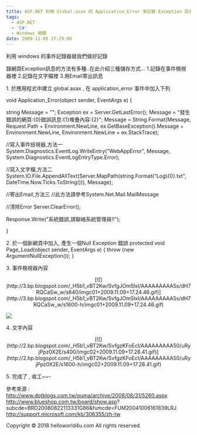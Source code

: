 ```yaml
---
title: ASP.NET 利用 Global.asax 的 Application_Error 來記錄 Exception 訊息
tags:
  - ASP.NET
  - 'C#'
  - Windows 相關
date: 2009-11-09 17:29:00
---
```


利用 windows 的事件記錄器替我們做好記錄

錄網頁Exception訊息的方法有多種..在此介紹三種儲存方式...
1.記錄在事件檢視器裡
2.記錄在文字檔裡
3.用Email寄出訊息

1\. 於應用程式中建立 global.asax , 在 application_error 事件中加入下列 

void Application_Error(object sender, EventArgs e)
{

string Message = "";
Exception ex = Server.GetLastError();
Message = "發生錯誤的網頁:{0}錯誤訊息:{1}堆疊內容:{2}";
Message = String.Format(Message, Request.Path + Environment.NewLine, ex.GetBaseException().Message + Environment.NewLine, Environment.NewLine + ex.StackTrace);

//寫入事件撿視器,方法一
System.Diagnostics.EventLog.WriteEntry("WebAppError", Message, System.Diagnostics.EventLogEntryType.Error);

//寫入文字檔,方法二
System.IO.File.AppendAllText(Server.MapPath(string.Format("Log\\{0}.txt", DateTime.Now.Ticks.ToString())), Message);

//寄出Email,方法三
//此方法請參考System.Net.Mail.MailMessage

//清除Error
Server.ClearError();

Response.Write("系統錯誤,請聯絡系統管理員!!");

}

2\. 於一個新網頁中加入, 產生一個Null Exception 錯誤
protected void Page_Load(object sender, EventArgs e)
{
throw (new ArgumentNullException());
}

3\. 事件檢視器內容

<div class="separator" style="clear: both; text-align: center;">[![](http://3.bp.blogspot.com/_H5b1_vBT2Kw/SvfgJOm5lxI/AAAAAAAAA5s/dH7RQCaSw_w/s640/imgc01+2009.11.09+17.24.46.gif)](http://3.bp.blogspot.com/_H5b1_vBT2Kw/SvfgJOm5lxI/AAAAAAAAA5s/dH7RQCaSw_w/s1600-h/imgc01+2009.11.09+17.24.46.gif)
</div>

![](http://3.bp.blogspot.com/_H5b1_vBT2Kw/SvfgJOm5lxI/AAAAAAAAA5s/dH7RQCaSw_w/s640/imgc01+2009.11.09+17.24.46.gif)

4\. 文字內容

<div class="separator" style="clear: both; text-align: center;">[![](http://2.bp.blogspot.com/_H5b1_vBT2Kw/SvfgzKFoEcI/AAAAAAAAA50/uRyjPpz0X2E/s400/imgc02+2009.11.09+17.28.41.gif)](http://2.bp.blogspot.com/_H5b1_vBT2Kw/SvfgzKFoEcI/AAAAAAAAA50/uRyjPpz0X2E/s1600-h/imgc02+2009.11.09+17.28.41.gif)
</div>

5\. 完成了 , 收工~~*-*

參考來源 : 
http://www.dotblogs.com.tw/puma/archive/2008/08/31/5260.aspx
http://www.blueshop.com.tw/board/show.asp? subcde=BRD20080822113331G86&amp;fumcde=FUM20041006161839LRJ
http://support.microsoft.com/kb/306355/zh-tw<div class="blogger-post-footer">Copyright © 2018 helloworld4u.com All rights reserved.</div>
